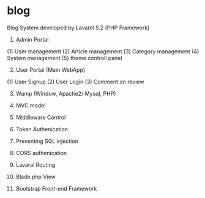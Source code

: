 # blog


Blog System developed by Lavarel 5.2 (PHP Framework)

1. Admin Portal

(1) User management
(2) Article management
(3) Category management
(4) System management
(5) theme controll panel
  
  
2. User Portal (Main WebApp)

(1) User Signup
(2) User Login
(3) Comment on review
  
3. Wamp (Window, Apache2/ Mysql, PHP)

4. MVC model

5. Middleware Control

6. Token Authenication

7. Preventing SQL injection

8. CORS authenication

9. Lavaral Routing

10. Blade.php View

11. Bootstrap Front-end Framework
